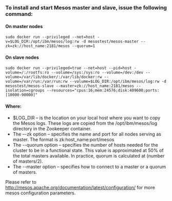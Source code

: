 ### To install and start Mesos master and slave, issue the following command:
#### On master nodes
```
sudo docker run --privileged --net=host -v=$LOG_DIR:/opt/ibm/mesos/log:rw -d mesostest/mesos-master --zk=zk://host_name:2181/mesos --quorum=1
```
#### On slave nodes
```
sudo docker run --privileged=true --net=host --pid=host -volume=/:/rootfs:ro --volume=/sys:/sys:ro --volume=/dev:/dev --volume=/var/lib/docker/:/var/lib/docker:rw --volume=/var/run:/var/run:rw --volume=$LOG_DIR:/opt/ibm/mesos/log:rw -d mesostest/mesos-slave --master=zk://host_name:2181/mesos --isolation=cgroups --resources="cpus:16;mem:24576;disk:409600;ports:[10000-90000]" 
```
#### Where:
* $LOG_DIR – is the location on your local host where you want to copy the Mesos logs. These logs are copied from the /opt/ibm/mesos/log directory in the Zookeeper container. 
* The –-zk option – specifies the name and port for all nodes serving as master. The format is zk:host_name:port/mesos
* The --quorum option – specifies the number of hosts needed for the cluster to be in a functional state. This value is approximated at 50% of the total masters available. In practice, quorum is calculated at (number of masters/2).
* The --master option – specifies how to connect to a master or a quorum of masters. 

Please refer to http://mesos.apache.org/documentation/latest/configuration/ for more mesos configuration parameters.